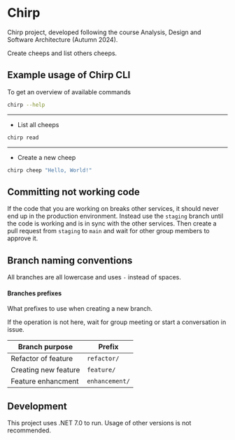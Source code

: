 # Chirp

Chirp project, developed following the course Analysis, Design and Software Architecture (Autumn 2024).

Create cheeps and list others cheeps.

## Example usage of Chirp CLI

To get an overview of available commands

```bash
chirp --help
```

---

- List all cheeps

```bash
chirp read
```

---

- Create a new cheep

```bash
chirp cheep "Hello, World!"
```

## Committing not working code

If the code that you are working on breaks other services, it should never end up in
the production environment. Instead use the `staging` branch until the code is working
and is in sync with the other services. Then create a pull request from `staging` to `main` 
and wait for other group members to approve it.

## Branch naming conventions

All branches are all lowercase and uses `-` instead of spaces.

#### Branches prefixes

What prefixes to use when creating a new branch.

If the operation is not here, wait for group meeting or start a conversation in issue.

| Branch purpose | Prefix |
|---|---|
| Refactor of feature | `refactor/` |
| Creating new feature | `feature/`|
| Feature enhancment | `enhancement/`|

## Development

This project uses .NET 7.0 to run. Usage of other versions is not recommended.
